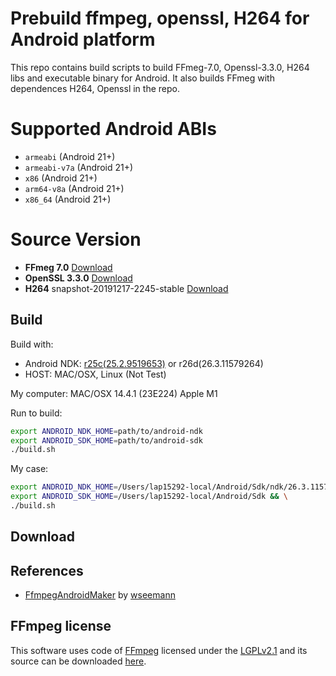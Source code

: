 # Prebuild ffmpeg, openssl, H264 for Android platform
This repo contains build scripts to build FFmeg-7.0, Openssl-3.3.0, H264 libs and executable binary for Android. It also builds FFmeg with dependences H264, Openssl in the repo.
# Supported Android ABIs
+ `armeabi` (Android 21+)
+ `armeabi-v7a` (Android 21+)
+ `x86`  (Android 21+)
+ `arm64-v8a`  (Android 21+)
+ `x86_64` (Android 21+)
# Source Version 
 * **FFmeg 7.0** [Download](https://ffmpeg.org/releases/ffmpeg-7.0.tar.xz)
 * **OpenSSL 3.3.0** [Download](https://github.com/openssl/openssl/archive/refs/tags/openssl-3.3.0.tar.gz)
 * **H264** snapshot-20191217-2245-stable [Download](https://download.videolan.org/pub/videolan/x264/snapshots/x264-snapshot-20191217-2245-stable.tar.bz2)
 ## Build
 Build with:
  * Android NDK: [r25c(25.2.9519653)](https://github.com/android/ndk/wiki/Unsupported-Downloads) or r26d(26.3.11579264)
  * HOST: MAC/OSX, Linux (Not Test)

 My computer: MAC/OSX 14.4.1 (23E224) Apple M1

Run to build:
```bash
export ANDROID_NDK_HOME=path/to/android-ndk
export ANDROID_SDK_HOME=path/to/android-sdk
./build.sh
```
My case:
```bash
export ANDROID_NDK_HOME=/Users/lap15292-local/Android/Sdk/ndk/26.3.11579264 && \
export ANDROID_SDK_HOME=/Users/lap15292-local/Android/Sdk && \
./build.sh
```
## Download

## References
  - [FfmpegAndroidMaker](https://github.com/Javernaut/ffmpeg-android-maker) by [wseemann](https://github.com/Javernaut)

## FFmpeg license
This software uses code of <a href="http://ffmpeg.org">FFmpeg</a> licensed under the <a href="http://www.gnu.org/licenses/old-licenses/lgpl-2.1.html">LGPLv2.1</a> and its source can be downloaded <a href="[build_scripts/ffmpeg-3.3.2.tar.bz2](https://ffmpeg.org/releases/ffmpeg-7.0.tar.xz)">here</a>.